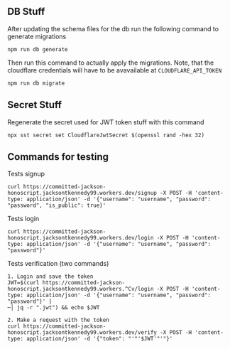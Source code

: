 ## DB Stuff

After updating the schema files for the db run the following command to generate migrations 

```
npm run db generate
```

Then run this command to actually apply the migrations. Note, that the cloudflare credentials will have to be avavailable at `CLOUDFLARE_API_TOKEN`

```
npm run db migrate
```

## Secret Stuff

Regenerate the secret used for JWT token stuff with this command

```
npx sst secret set CloudflareJwtSecret $(openssl rand -hex 32)
```


## Commands for testing
Tests signup
```
curl https://committed-jackson-honoscript.jacksontkennedy99.workers.dev/signup -X POST -H 'content-type: application/json' -d '{"username": "username", "password": "password", "is_public": true}'
```
Tests login
```
curl https://committed-jackson-honoscript.jacksontkennedy99.workers.dev/login -X POST -H 'content-type: application/json' -d '{"username": "username", "password": "password"}'
```
Tests verification (two commands) 
```
1. Login and save the token
JWT=$(curl https://committed-jackson-honoscript.jacksontkennedy99.workers.^Cv/login -X POST -H 'content-type: application/json' -d '{"username": "username", "password": "password"}' |
─│ jq -r ".jwt") && echo $JWT

2. Make a request with the token
curl https://committed-jackson-honoscript.jacksontkennedy99.workers.dev/verify -X POST -H 'content-type: application/json' -d '{"token": "'"'$JWT'"'"}'

```
